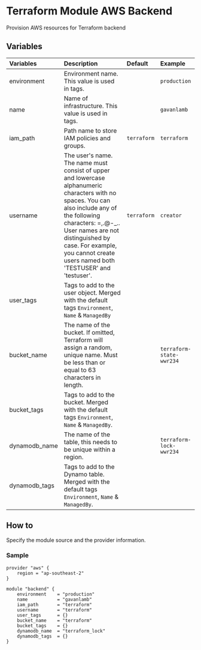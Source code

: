 # Terraform Module AWS Backend
Provision AWS resources for Terraform backend

## Variables
| Variables     | Description                                                                                                                                                                                                                                                                               | Default     | Example                  |
|:--------------|:------------------------------------------------------------------------------------------------------------------------------------------------------------------------------------------------------------------------------------------------------------------------------------------|:------------|:-------------------------|
| environment   | Environment name. This value is used in tags.                                                                                                                                                                                                                                             |             | `production`             |
| name          | Name of infrastructure. This value is used in tags.                                                                                                                                                                                                                                       |             | `gavanlamb`              |
| iam_path      | Path name to store IAM policies and groups.                                                                                                                                                                                                                                               | `terraform` | `terraform`              |
| username      | The user's name. The name must consist of upper and lowercase alphanumeric characters with no spaces. You can also include any of the following characters: =,.@-_.. User names are not distinguished by case. For example, you cannot create users named both 'TESTUSER' and 'testuser'. | `terraform` | `creator`                |
| user_tags     | Tags to add to the user object. Merged with the default tags `Environment`, `Name` & `ManagedBy`                                                                                                                                                                                          |             |                          |
| bucket_name   | The name of the bucket. If omitted, Terraform will assign a random, unique name. Must be less than or equal to 63 characters in length.                                                                                                                                                   |             | `terraform-state-wwr234` |
| bucket_tags   | Tags to add to the bucket. Merged with the default tags `Environment`, `Name` & `ManagedBy`.                                                                                                                                                                                              |             |                          |
| dynamodb_name | The name of the table, this needs to be unique within a region.                                                                                                                                                                                                                           |             | `terraform-lock-wwr234`  |
| dynamodb_tags | Tags to add to the Dynamo table. Merged with the default tags `Environment`, `Name` & `ManagedBy`.                                                                                                                                                                                        |             |                          |

## How to
Specify the module source and the provider information.

### Sample
```hcl
provider "aws" {
    region = "ap-southeast-2"
}

module "backend" {
    environment    = "production"
    name           = "gavanlamb"
    iam_path	   = "terraform"
    username       = "terraform"
    user_tags      = {}
    bucket_name    = "terraform"
    bucket_tags    = {}
    dynamodb_name  = "terraform_lock"
    dynamodb_tags  = {}
}
```
